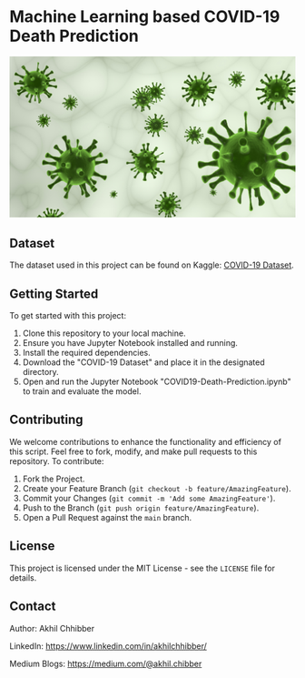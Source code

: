 # Machine Learning based COVID-19 Death Prediction
<p align="center">
  <img src="https://github.com/akhilchibber/COVID19-Death-Prediction/blob/main/COVID-19.png?raw=true" alt="earthml Logo">
</p>

## Dataset
The dataset used in this project can be found on Kaggle: [COVID-19 Dataset](https://www.kaggle.com/datasets/meirnizri/covid19-dataset/code). 

## Getting Started
To get started with this project:

1. Clone this repository to your local machine.
2. Ensure you have Jupyter Notebook installed and running.
3. Install the required dependencies.
4. Download the "COVID-19 Dataset" and place it in the designated directory.
5. Open and run the Jupyter Notebook "COVID19-Death-Prediction.ipynb" to train and evaluate the model.

## Contributing
We welcome contributions to enhance the functionality and efficiency of this script. Feel free to fork, modify, and make pull requests to this repository. To contribute:

1. Fork the Project.
2. Create your Feature Branch (`git checkout -b feature/AmazingFeature`).
3. Commit your Changes (`git commit -m 'Add some AmazingFeature'`).
4. Push to the Branch (`git push origin feature/AmazingFeature`).
5. Open a Pull Request against the `main` branch.

## License

This project is licensed under the MIT License - see the `LICENSE` file for details.

## Contact

Author: Akhil Chhibber

LinkedIn: https://www.linkedin.com/in/akhilchhibber/

Medium Blogs: https://medium.com/@akhil.chibber
